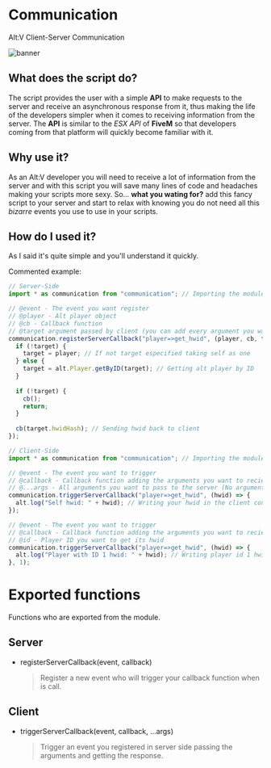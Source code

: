 # Communication
Alt:V Client-Server Communication

![banner](https://i.imgur.com/a8HhOWf.png)

## What does the script do?

The script provides the user with a simple **API** to make requests to the server and receive an asynchronous response from it, thus making the life of the developers simpler when it comes to receiving information from the server. The **API** is similar to the *ESX API* of **FiveM** so that developers coming from that platform will quickly become familiar with it.

## Why use it?

As an Alt:V developer you will need to receive a lot of information from the server and with this script you will save many lines of code and headaches making your scripts more sexy. So... **what you wating for?** add this fancy script to your server and start to relax with knowing you do not need all this *bizarre* events you use to use in your scripts.

## How do I used it?

As I said it's quite simple and you'll understand it quickly.

Commented example:
```js
// Server-Side
import * as communication from "communication"; // Importing the module

// @event - The event you want register
// @player - Alt player object
// @cb - Callback function
// @target argument passed by client (you can add every argument you want but need to be passed by the client, if not the value of the argument will be undefined)
communication.registerServerCallback("player=>get_hwid", (player, cb, target) => {
  if (!target) {
    target = player; // If not target especified taking self as one
  } else {
    target = alt.Player.getByID(target); // Getting alt player by ID
  }
  
  if (!target) {
    cb();
    return;
  }
  
  cb(target.hwidHash); // Sending hwid back to client
});

```

```js
// Client-Side
import * as communication from "communication"; // Importing the module

// @event - The event you want to trigger
// @callback - Callback function adding the arguments you want to recieve
// @...args - All arguments you want to pass to the server (No arguments in this example)
communication.triggerServerCallback("player=>get_hwid", (hwid) => {
  alt.log("Self hwid: " + hwid); // Writing your hwid in the client console
});

// @event - The event you want to trigger
// @callback - Callback function adding the arguments you want to recieve
// @id - Player ID you want to get its hwid
communication.triggerServerCallback("player=>get_hwid", (hwid) => {
  alt.log("Player with ID 1 hwid: " + hwid); // Writing player id 1 hwid in the client console
}, 1);
```

# Exported functions
Functions who are exported from the module.
## Server
* registerServerCallback(event, callback)
  > Register a new event who will trigger your callback function when is call.
## Client
* triggerServerCallback(event, callback, ...args)
  > Trigger an event you registered in server side passing the arguments and getting the response.
